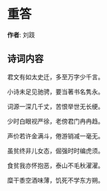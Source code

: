 # 重答

**作者**: 刘跂

## 诗词内容

君文有如太史迁，多至万字少千言。

小诗未足见驰骋，要当著书名隽永。

词源一深几千丈，苦恨举世无长绠。

少时白眼视严徐，老傍君门冉冉趋。

声价若许金满斗，倦游销减一毫无。

虽贫终非儿女态，倔强时时编虎须。

食贫我亦怀抱恶，泰山不毛秋濯濯。

糜干黍空酒味薄，饥死不学东方朔。

